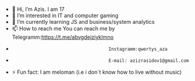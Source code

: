 - 👋 Hi, I’m Azis. I am 17 
- 👀 I’m interested in IT and computer gaming
- 🌱 I’m currently learning JS and business/system analytics
- 📫 How to reach me You can reach me by Telegramm:https://t.me/abvgdejziyklmno
-                                         Instagramm:qwertys_aza
-                                         E-mail: azizrasidov1@gmail.com
- ⚡ Fun fact: I am meloman (i.e i don`t know how to live without music)

<!---
azizrashidov1/azizrashidov1 is a ✨ special ✨ repository because its `README.md` (this file) appears on your GitHub profile.
You can click the Preview link to take a look at your changes.
--->
